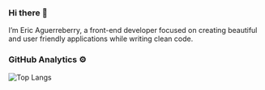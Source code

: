 ### Hi there 👋 
I’m Eric Aguerreberry, a front-end developer focused on creating beautiful and user friendly applications while writing clean code.  

### GitHub Analytics ⚙️
![Top Langs](https://github-readme-stats.vercel.app/api/top-langs/?username=rediberry)

